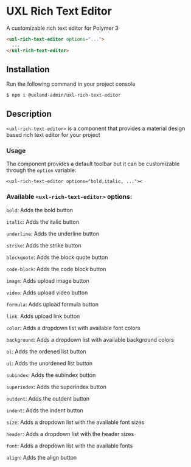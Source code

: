 # UXL Rich Text Editor
A customizable rich text editor for Polymer 3
```html
<uxl-rich-text-editor options="...">
  ...
</uxl-rich-text-editor>
```

## Installation
Run the following command in your project console
```
$ npm i @uxland-admin/uxl-rich-text-editor
```

## Description
`<uxl-rich-text-editor>` is a component that provides a material design based rich text editor for your project

### Usage
The component provides a default toolbar but it can be customizable through the `option` variable:
```
<uxl-rich-text-editor options="bold,italic, ..."><
```
### Available `<uxl-rich-text-editor>` options:
`bold`: Adds the bold button

`italic`: Adds the italic button

`underline`: Adds the underline button

`strike`: Adds the strike button

`blockquote`: Adds the block quote button

`code-block`: Adds the code block button

`image`: Adds upload image button

`video`: Adds upload video button

`formula`: Adds upload formula button

`link`: Adds upload link button

`color`: Adds a dropdown list with available font colors 

`background`: Adds a dropdown list with available background colors

`ol`: Adds the ordened list button

`ul`: Adds the unordened list button

`subindex`: Adds the subindex button

`superindex`: Adds the superindex button

`outdent`: Adds the outdent button

`indent`: Adds the indent button

`size`: Adds a dropdown list with the available font sizes

`header`: Adds a dropdown list with the header sizes

`font`: Adds a dropdown list with the available fonts

`align`: Adds the align button